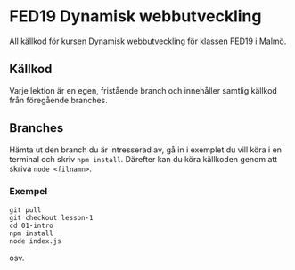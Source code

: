 # FED19 Dynamisk webbutveckling

All källkod för kursen Dynamisk webbutveckling för klassen FED19 i Malmö.

## Källkod

Varje lektion är en egen, fristående branch och innehåller samtlig källkod från föregående branches.

## Branches

Hämta ut den branch du är intresserad av, gå in i exemplet du vill köra i en terminal och skriv `npm install`. Därefter kan du köra källkoden genom att skriva `node <filnamn>`.

### Exempel

```
git pull
git checkout lesson-1
cd 01-intro
npm install
node index.js
```

osv.
